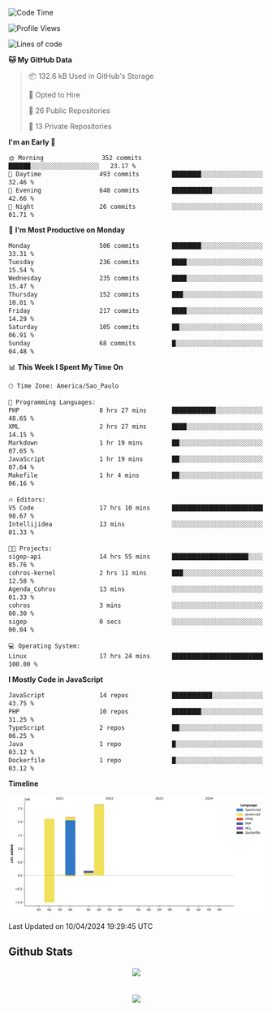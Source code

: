  
<!--START_SECTION:waka-->
![Code Time](http://img.shields.io/badge/Code%20Time-1%2C675%20hrs%2010%20mins-blue)

![Profile Views](http://img.shields.io/badge/Profile%20Views-5-blue)

![Lines of code](https://img.shields.io/badge/From%20Hello%20World%20I%27ve%20Written-7.1%20million%20lines%20of%20code-blue)

**🐱 My GitHub Data** 

> 📦 132.6 kB Used in GitHub's Storage 
 > 
> 💼 Opted to Hire
 > 
> 📜 26 Public Repositories 
 > 
> 🔑 13 Private Repositories 
 > 
**I'm an Early 🐤** 

```text
🌞 Morning                352 commits         ██████░░░░░░░░░░░░░░░░░░░   23.17 % 
🌆 Daytime                493 commits         ████████░░░░░░░░░░░░░░░░░   32.46 % 
🌃 Evening                648 commits         ███████████░░░░░░░░░░░░░░   42.66 % 
🌙 Night                  26 commits          ░░░░░░░░░░░░░░░░░░░░░░░░░   01.71 % 
```
📅 **I'm Most Productive on Monday** 

```text
Monday                   506 commits         ████████░░░░░░░░░░░░░░░░░   33.31 % 
Tuesday                  236 commits         ████░░░░░░░░░░░░░░░░░░░░░   15.54 % 
Wednesday                235 commits         ████░░░░░░░░░░░░░░░░░░░░░   15.47 % 
Thursday                 152 commits         ███░░░░░░░░░░░░░░░░░░░░░░   10.01 % 
Friday                   217 commits         ████░░░░░░░░░░░░░░░░░░░░░   14.29 % 
Saturday                 105 commits         ██░░░░░░░░░░░░░░░░░░░░░░░   06.91 % 
Sunday                   68 commits          █░░░░░░░░░░░░░░░░░░░░░░░░   04.48 % 
```


📊 **This Week I Spent My Time On** 

```text
🕑︎ Time Zone: America/Sao_Paulo

💬 Programming Languages: 
PHP                      8 hrs 27 mins       ████████████░░░░░░░░░░░░░   48.65 % 
XML                      2 hrs 27 mins       ████░░░░░░░░░░░░░░░░░░░░░   14.15 % 
Markdown                 1 hr 19 mins        ██░░░░░░░░░░░░░░░░░░░░░░░   07.65 % 
JavaScript               1 hr 19 mins        ██░░░░░░░░░░░░░░░░░░░░░░░   07.64 % 
Makefile                 1 hr 4 mins         ██░░░░░░░░░░░░░░░░░░░░░░░   06.16 % 

🔥 Editors: 
VS Code                  17 hrs 10 mins      █████████████████████████   98.67 % 
Intellijidea             13 mins             ░░░░░░░░░░░░░░░░░░░░░░░░░   01.33 % 

🐱‍💻 Projects: 
sigep-api                14 hrs 55 mins      █████████████████████░░░░   85.76 % 
cohros-kernel            2 hrs 11 mins       ███░░░░░░░░░░░░░░░░░░░░░░   12.58 % 
Agenda_Cohros            13 mins             ░░░░░░░░░░░░░░░░░░░░░░░░░   01.33 % 
cohros                   3 mins              ░░░░░░░░░░░░░░░░░░░░░░░░░   00.30 % 
sigep                    0 secs              ░░░░░░░░░░░░░░░░░░░░░░░░░   00.04 % 

💻 Operating System: 
Linux                    17 hrs 24 mins      █████████████████████████   100.00 % 
```

**I Mostly Code in JavaScript** 

```text
JavaScript               14 repos            ███████████░░░░░░░░░░░░░░   43.75 % 
PHP                      10 repos            ████████░░░░░░░░░░░░░░░░░   31.25 % 
TypeScript               2 repos             ██░░░░░░░░░░░░░░░░░░░░░░░   06.25 % 
Java                     1 repo              █░░░░░░░░░░░░░░░░░░░░░░░░   03.12 % 
Dockerfile               1 repo              █░░░░░░░░░░░░░░░░░░░░░░░░   03.12 % 
```



**Timeline**

![Lines of Code chart](https://raw.githubusercontent.com/MaueDev/MaueDev/main/assets/bar_graph.png)


 Last Updated on 10/04/2024 19:29:45 UTC
<!--END_SECTION:waka-->

## Github Stats  
<div align="center"><img src="https://github-readme-stats.vercel.app/api/top-langs/?username=MaueDev&hide_border=true&layout=compact" align="center" /></div>  

<br/>  

<br/>  

<div align="center">
<img src="https://komarev.com/ghpvc/?username=MaueDev&&style=flat-square" align="center" />
</div>  
  
